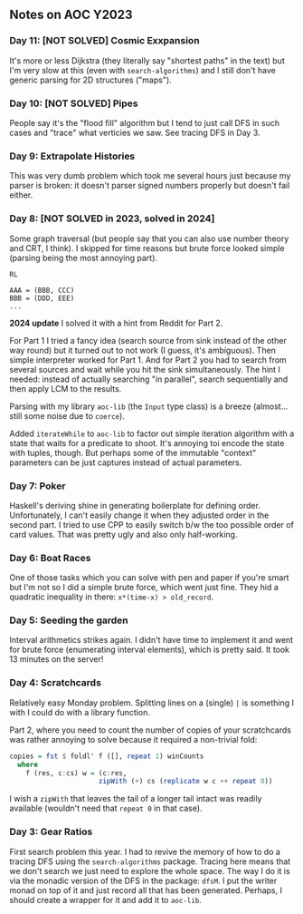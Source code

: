 ## Notes on AOC Y2023

### Day 11: [NOT SOLVED] Cosmic Exxpansion

It's more or less Dijkstra (they literally say "shortest paths" in the text) but
I'm very slow at this (even with `search-algorithms`) and I still don't have
generic parsing for 2D structures ("maps").

### Day 10: [NOT SOLVED] Pipes

People say it's the "flood fill" algorithm but I tend to just call DFS in such
cases and "trace" what verticies we saw. See tracing DFS in Day 3.

### Day 9: Extrapolate Histories

This was very dumb problem which took me several hours just because my parser is
broken: it doesn't parser signed numbers properly but doesn't fail either.

### Day 8: [NOT SOLVED in 2023, solved in 2024]

Some graph traversal (but people say that you can also use number theory and
CRT, I think). I skipped for time reasons but brute force looked simple (parsing
being the most annoying part).

``` text
RL

AAA = (BBB, CCC)
BBB = (DDD, EEE)
...
```

**2024 update** I solved it with a hint from Reddit for Part 2.

For Part 1 I tried a fancy idea (search source from sink instead of the other way
round) but it turned out to not work (I guess, it's ambiguous). Then simple
interpreter worked for Part 1. And for Part 2 you had to search from several
sources and wait while you hit the sink simultaneously. The hint I needed:
instead of actually searching "in parallel", search sequentially and then apply
LCM to the results.

Parsing with my library `aoc-lib` (the `Input` type class) is a breeze
(almost... still some noise due to `coerce`).

Added `iterateWhile` to `aoc-lib` to factor out simple iteration algorithm with
a state that waits for a predicate to shoot. It's annoying toi encode the state
with tuples, though. But perhaps some of the immutable "context" parameters can
be just captures instead of actual parameters.


### Day 7: Poker

Haskell's deriving shine in generating boilerplate for defining order.
Unfortunately, I can't easily change it when they adjusted order in the second
part. I tried to use CPP to easily switch b/w the too possible order of card
values. That was pretty ugly and also only half-working.

### Day 6: Boat Races

One of those tasks which you can solve with pen and paper if you're smart but
I'm not so I did a simple brute force, which went just fine. They hid a
quadratic inequality in there: `x*(time-x) > old_record`.

### Day 5: Seeding the garden

Interval arithmetics strikes again. I didn't have time to implement it and went
for brute force (enumerating interval elements), which is pretty said. It took
13 minutes on the server!

### Day 4: Scratchcards

Relatively easy Monday problem. Splitting lines on a (single) `|` is something
I with I could do with a library function.

Part 2, where you need to count the number of copies of your scratchcards 
was rather annoying to solve because it required a non-trivial fold:

``` haskell
copies = fst $ foldl' f ([], repeat 1) winCounts
  where
    f (res, c:cs) w = (c:res,
                      zipWith (+) cs (replicate w c ++ repeat 0))
```

I wish a `zipWith` that leaves the tail of a longer tail intact was readily
available (wouldn't need that `repeat 0` in that case).

### Day 3: Gear Ratios 

First search problem this year. I had to revive the memory of how to do a
tracing DFS using the `search-algorithms` package. Tracing here means that we
don't search we just need to explore the whole space. The way I do it is via the
monadic version of the DFS in the package: `dfsM`. I put the writer monad on top
of it and just record all that has been generated. Perhaps, I should create a
wrapper for it and add it to `aoc-lib`.
